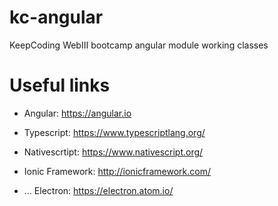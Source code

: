 # kc-angular
KeepCoding WebIII bootcamp angular module working classes

# Useful links
- Angular: https://angular.io
- Typescript: https://www.typescriptlang.org/

- Nativescrtipt: https://www.nativescript.org/
- Ionic Framework: http://ionicframework.com/
- ... Electron: https://electron.atom.io/